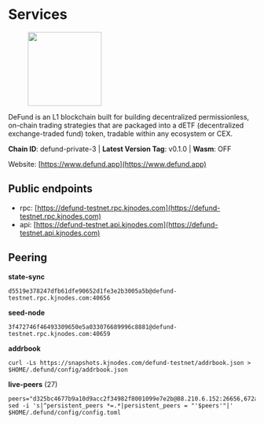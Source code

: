 # Services

<figure><img src="https://raw.githubusercontent.com/kj89/testnet_manuals/main/pingpub/logos/defund.png" width="150" alt=""><figcaption></figcaption></figure>

DeFund is an L1 blockchain built for building decentralized permissionless,  on-chain trading strategies that are packaged into a dETF (decentralized  exchange-traded fund) token, tradable within any ecosystem or CEX.

**Chain ID**: defund-private-3 | **Latest Version Tag**: v0.1.0 | **Wasm**: OFF

Website: [https://www.defund.app](https://www.defund.app)


## Public endpoints

* rpc: [https://defund-testnet.rpc.kjnodes.com](https://defund-testnet.rpc.kjnodes.com)
* api: [https://defund-testnet.api.kjnodes.com](https://defund-testnet.api.kjnodes.com)

## Peering

**state-sync**

```
d5519e378247dfb61dfe90652d1fe3e2b3005a5b@defund-testnet.rpc.kjnodes.com:40656
```

**seed-node**

```
3f472746f46493309650e5a033076689996c8881@defund-testnet.rpc.kjnodes.com:40659
```

**addrbook**
```
curl -Ls https://snapshots.kjnodes.com/defund-testnet/addrbook.json > $HOME/.defund/config/addrbook.json
```

**live-peers** (27)
```
peers="d325bc4677b9a10d9acc2f34982f8001099e7e2b@88.210.6.152:26656,672adb4f349b23e7d408d9b01477eabe7523249b@178.18.245.208:40656,62df45d2df885de6dd2230dccf975a04005d23b3@164.68.121.197:40656,8a865d76928017ad8e889b91b4d52bfb88526392@45.67.229.12:26656,ce919107c495d85a20d37bb599bff42d843e4bac@45.144.29.185:26656,312e78a4ba124a1cc92f71d37a603c425ceb4d1b@199.175.98.108:26656,89944fe8fc90920cdd95ac8b752b81524c357961@38.242.234.75:26656,92b8be11b64cd5b81a445b6d04d50292fc2d3b33@194.146.13.180:26656,e4470dac98f2cee5bd060c52c7d801d57bfc9308@185.245.182.206:26656,e8fd4ce8e97ff75fd76934c0da242bb872d28ad0@199.175.98.109:26656,4c291b33574d679e43f7cec340ba4befecec0724@161.97.152.115:26656,195f80fa7d564efd62304bcb7da85f0a50f3d7db@109.123.254.113:26656,5e6354412f3742ac76e37838236707b373c1de43@185.250.37.162:29656,6ad4f3be13155729927f0af19ceb08f89477798d@75.119.131.75:26656,5ac40e96d9194536e15a28a1010551300cbab616@185.216.75.21:26656,b1e1758323425265c1db42b0fbaa7ab80612a582@38.242.207.15:40656,ef4cac7e5813a753239239e297efcabc03a07fbb@194.180.176.125:26656,aa0f97cda5bd962821b907245dc476348309fce3@84.21.171.33:40656,f98092af7d5aa5fedb2af24200eb4ceeb252a007@91.194.11.115:26656,68b4a53b3b67da6a4736888c36074eb316ea510d@75.119.157.222:26656,f17140ac29380d434c1b5d2e33798d9f3bc6fd45@209.126.2.211:26656,d3334ae0a1608e3418ba09a1f7a079163960a46f@38.242.235.216:26656,d70dc31f93642a557a8d4668654c333784338331@154.53.57.72:26656,9219fe3a1e0759bd4aa18ca3022c62f019e42c86@185.187.169.237:26656,879e60e820e318038b7ee2238560d5d32999deed@38.242.206.61:40656,695eb6029f2749c4661b716b9b9e110e0bdc5356@62.171.147.78:26656,d5519e378247dfb61dfe90652d1fe3e2b3005a5b@65.109.68.190:40656"
sed -i 's|^persistent_peers *=.*|persistent_peers = "'$peers'"|' $HOME/.defund/config/config.toml
```
